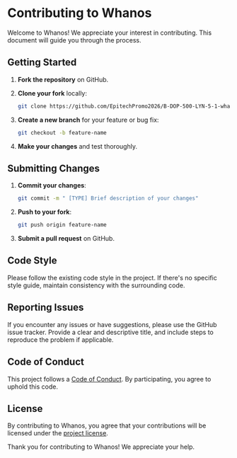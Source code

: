 # Contributing to Whanos

Welcome to Whanos! We appreciate your interest in contributing. This document will guide you through the process.

## Getting Started

1. **Fork the repository** on GitHub.
2. **Clone your fork** locally:

   ```bash
   git clone https://github.com/EpitechPromo2026/B-DOP-500-LYN-5-1-whanos-joshua.brionne
   ```

3. **Create a new branch** for your feature or bug fix:

   ```bash
   git checkout -b feature-name
   ```

4. **Make your changes** and test thoroughly.

## Submitting Changes

1. **Commit your changes**:

   ```bash
   git commit -m " [TYPE] Brief description of your changes"
   ```

2. **Push to your fork**:

   ```bash
   git push origin feature-name
   ```

3. **Submit a pull request** on GitHub.

## Code Style

Please follow the existing code style in the project. If there's no specific style guide, maintain consistency with the surrounding code.

## Reporting Issues

If you encounter any issues or have suggestions, please use the GitHub issue tracker. Provide a clear and descriptive title, and include steps to reproduce the problem if applicable.

## Code of Conduct

This project follows a [Code of Conduct](CODE_OF_CONDUCT.md). By participating, you agree to uphold this code.

## License

By contributing to Whanos, you agree that your contributions will be licensed under the [project license](LICENSE).

Thank you for contributing to Whanos! We appreciate your help.